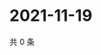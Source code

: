 # 2021-11-19

共 0 条

<!-- BEGIN WEIBO -->
<!-- 最后更新时间 Fri Nov 19 2021 19:07:30 GMT+0800 (China Standard Time) -->

<!-- END WEIBO -->
